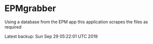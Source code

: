 # EPMgrabber
Using a database from the EPM app this application scrapes the files as required


Latest backup: Sun Sep 29 05:22:01 UTC 2019
